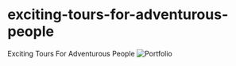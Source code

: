 # exciting-tours-for-adventurous-people
 Exciting Tours For Adventurous People
![Portfolio](resources/img/landing-page-screenshot.png "personal portfolio")